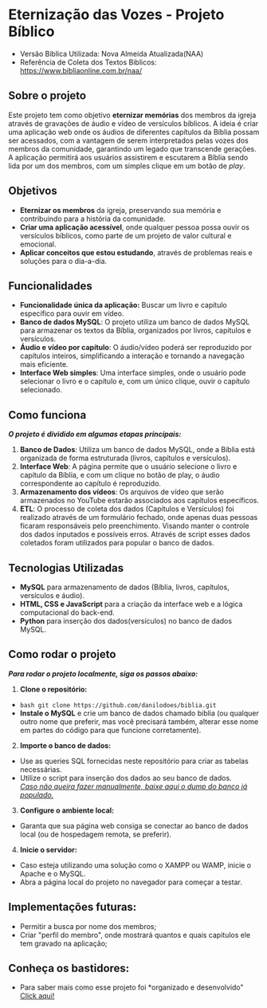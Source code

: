 # Eternização das Vozes - Projeto Bíblico
- Versão Biblica Utilizada: Nova Almeida Atualizada(NAA)
- Referência de Coleta dos Textos Biblicos: https://www.bibliaonline.com.br/naa/

## Sobre o projeto
Este projeto tem como objetivo **eternizar memórias** dos membros da igreja através de gravações de áudio e vídeo de versículos bíblicos. A ideia é criar uma aplicação web onde os áudios de diferentes capítulos da Bíblia possam ser acessados, com a vantagem de serem interpretados pelas vozes dos membros da comunidade, garantindo um legado que transcende gerações.  
A aplicação permitirá aos usuários assistirem e escutarem a Bíblia sendo lida por um dos membros, com um simples clique em um botão de *play*. 

## Objetivos
- **Eternizar os membros** da igreja, preservando sua memória e contribuindo para a história da comunidade.
- **Criar uma aplicação acessível**, onde qualquer pessoa possa ouvir os versículos bíblicos, como parte de um projeto de valor cultural e emocional.
- **Aplicar conceitos que estou estudando**, através de problemas reais e soluções para o dia-a-dia.

## Funcionalidades
- **Funcionalidade única da aplicação:** Buscar um livro e capítulo específico para ouvir em vídeo.
- **Banco de dados MySQL**: O projeto utiliza um banco de dados MySQL para armazenar os textos da Bíblia, organizados por livros, capítulos e versículos.
- **Áudio e vídeo por capítulo**: O áudio/vídeo poderá ser reproduzido por capítulos inteiros, simplificando a interação e tornando a navegação mais eficiente.
- **Interface Web simples**: Uma interface simples, onde o usuário pode selecionar o livro e o capítulo e, com um único clique, ouvir o capítulo selecionado.

## Como funciona
***O projeto é dividido em algumas etapas principais:***  
1. **Banco de Dados**: Utiliza um banco de dados MySQL, onde a Bíblia está organizada de forma estruturada (livros, capítulos e versículos).
2. **Interface Web**: A página permite que o usuário selecione o livro e capítulo da Bíblia, e com um clique no botão de play, o áudio correspondente ao capítulo é reproduzido.
3. **Armazenamento dos vídeos**: Os arquivos de vídeo que serão armazenados no YouTube estarão associados aos capítulos específicos. 
4. **ETL**: O processo de coleta dos dados (Capítulos e Versículos) foi realizado através de um formulário fechado, onde apenas duas pessoas ficaram responsáveis pelo preenchimento. Visando manter o controle dos dados inputados e possíveis erros. Através de script esses dados coletados foram utilizados para popular o banco de dados.

## Tecnologias Utilizadas  
- **MySQL** para armazenamento de dados (Bíblia, livros, capítulos, versículos e áudio).
- **HTML, CSS e JavaScript** para a criação da interface web e a lógica computacional do back-end.
- **Python** para inserção dos dados(versículos) no banco de dados MySQL.

## Como rodar o projeto  
***Para rodar o projeto localmente, siga os passos abaixo:***

1. **Clone o repositório:**
- ```bash git clone https://github.com/danilodoes/biblia.git```
- **Instale o MySQL** e crie um banco de dados chamado biblia (ou qualquer outro nome que preferir, mas você precisará também, alterar esse nome em partes do código para que funcione corretamente).

2. **Importe o banco de dados:**
- Use as queries SQL fornecidas neste repositório para criar as tabelas necessárias.
- Utilize o script para inserção dos dados ao seu banco de dados.  
*<a href="https://www.google.com/" target="_blank"> Caso não queira fazer manualmente, baixe aqui o dump do banco já populado.</a>*

3. **Configure o ambiente local:**
- Garanta que sua página web consiga se conectar ao banco de dados local (ou de hospedagem remota, se preferir).

4. **Inicie o servidor:**
- Caso esteja utilizando uma solução como o XAMPP ou WAMP, inicie o Apache e o MySQL.
- Abra a página local do projeto no navegador para começar a testar.

## Implementações futuras:
- Permitir a busca por nome dos membros;
- Criar "perfil do membro", onde mostrará quantos e quais capitulos ele tem gravado na aplicação;

## Conheça os bastidores:
- Para saber mais como esse projeto foi *organizado e desenvolvido"   
<a href="https://fluff-bull-bfa.notion.site/1d7ae4a3765580e0b55eda1ab5907e93?v=1d7ae4a3765580b68b9f000c838d9e14" target="_blank"> Click aqui!</a>
